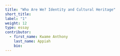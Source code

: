```yaml
---
title: "Who Are We? Identity and Cultural Heritage"
short_title: 
label: "1"
weight: 12
type: essay
contributor:
  - first_name: Kwame Anthony
    last_name: Appiah
    bio:
---
```

